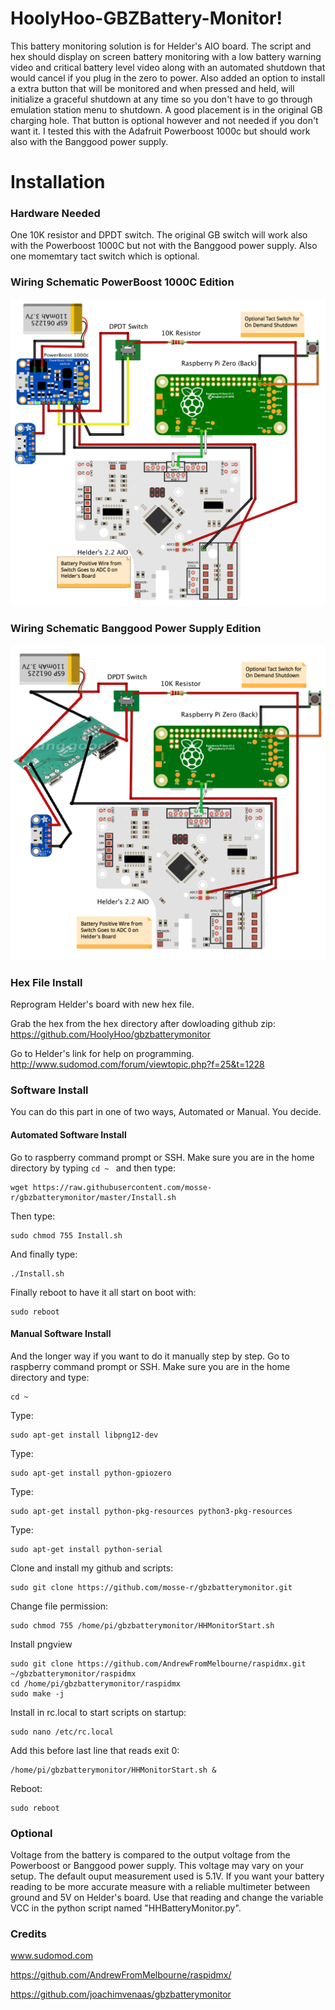# HoolyHoo-GBZBattery-Monitor!

This battery monitoring solution is for Helder's AIO board. The script and hex should display on screen battery monitoring with a low battery warning video and critical battery level video along with an automated shutdown that would cancel if you plug in the zero to power. Also added an option to install a extra button that will be monitored and when pressed and held, will initialize a graceful shutdown at any time so you don't have to go through emulation station menu to shutdown. A good placement is in the original GB charging hole. That button is optional however and not needed if you don't want it.  I tested this with the Adafruit Powerboost 1000c but should work also with the Banggood power supply.

# Installation

### Hardware Needed

One 10K resistor and DPDT switch.  The original GB switch will work also with the Powerboost 1000C but not with the Banggood power supply.  Also one momemtary tact switch which is optional.
### Wiring Schematic PowerBoost 1000C Edition
![](https://github.com/HoolyHoo/gbzbatterymonitor/blob/master/Wiring/SchematicPB1000C.png)

### Wiring Schematic Banggood Power Supply Edition
![](https://github.com/HoolyHoo/gbzbatterymonitor/blob/master/Wiring/SchematicBG.png)
### Hex File Install

Reprogram Helder's board with new hex file.

Grab the hex from the hex directory after dowloading github zip:
https://github.com/HoolyHoo/gbzbatterymonitor

Go to Helder's link for help on programming.
http://www.sudomod.com/forum/viewtopic.php?f=25&t=1228

### Software Install

You can do this part in one of two ways, Automated or Manual.  You decide.

#### Automated Software Install

Go to raspberry command prompt or SSH.
Make sure you are in the home directory by typing ```cd ~ ``` and then type:
```
wget https://raw.githubusercontent.com/mosse-r/gbzbatterymonitor/master/Install.sh
```
Then type:
```
sudo chmod 755 Install.sh
```
And finally type:
```
./Install.sh
```
Finally reboot to have it all start on boot with:
```
sudo reboot
```

#### Manual Software Install
And the longer way if you want to do it manually step by step.
Go to raspberry command prompt or SSH.  Make sure you are in the home directory and type:
```
cd ~
```
Type:
```
sudo apt-get install libpng12-dev
```
Type:
```
sudo apt-get install python-gpiozero
```
Type:
```
sudo apt-get install python-pkg-resources python3-pkg-resources
```
Type:
```
sudo apt-get install python-serial
```
Clone and install my github and scripts:
```
sudo git clone https://github.com/mosse-r/gbzbatterymonitor.git
```
Change file permission:
```
sudo chmod 755 /home/pi/gbzbatterymonitor/HHMonitorStart.sh
```
Install pngview
```
sudo git clone https://github.com/AndrewFromMelbourne/raspidmx.git ~/gbzbatterymonitor/raspidmx
cd /home/pi/gbzbatterymonitor/raspidmx
sudo make -j
```
Install in rc.local to start scripts on startup:
```
sudo nano /etc/rc.local
```
Add this before last line that reads exit 0:
```
/home/pi/gbzbatterymonitor/HHMonitorStart.sh &
```
Reboot:
```
sudo reboot
```

### Optional

Voltage from the battery is compared to the output voltage from the Powerboost or Banggood power supply.  This voltage may vary on your setup.  The default ouput measurement used is 5.1V.  If you want your battery reading to be more accurate measure with a reliable multimeter between ground and 5V on Helder's board.  Use that reading and change the variable VCC in the python script named "HHBatteryMonitor.py".

### Credits

www.sudomod.com

https://github.com/AndrewFromMelbourne/raspidmx/

https://github.com/joachimvenaas/gbzbatterymonitor
